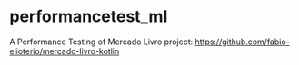 # performancetest_ml
A Performance Testing of Mercado Livro project: https://github.com/fabio-elioterio/mercado-livro-kotlin
